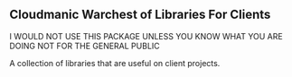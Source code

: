 ## Cloudmanic Warchest of Libraries For Clients

I WOULD NOT USE THIS PACKAGE UNLESS YOU KNOW WHAT YOU ARE DOING NOT FOR THE GENERAL PUBLIC

A collection of libraries that are useful on client projects.
